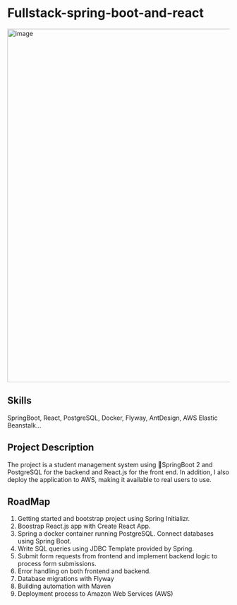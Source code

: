 # Fullstack-spring-boot-and-react

<img width="800" alt="image" src="https://github.com/Tyler03118/FullStackProject/assets/113784268/3ce861f9-b8c7-4ab3-9482-97a50c0cf3ce">

## Skills
SpringBoot, React, PostgreSQL, Docker, Flyway, AntDesign, AWS Elastic Beanstalk...


## Project Description
The project is a student management system using SpringBoot 2 and PostgreSQL for the backend and React.js for the front end. In addition, I also deploy the application to AWS, making it available to real users to use. 

## RoadMap
1. Getting started and bootstrap project using Spring Initializr.
2. Boostrap React.js app with Create React App.
3. Spring a docker container running PostgreSQL. Connect databases using Spring Boot.
4. Write SQL queries using JDBC Template provided by Spring.
5. Submit form requests from frontend and implement backend logic to process form submissions.
6. Error handling on both frontend and backend.
7. Database migrations with Flyway
8. Building automation with Maven
9. Deployment process to Amazon Web Services (AWS)
